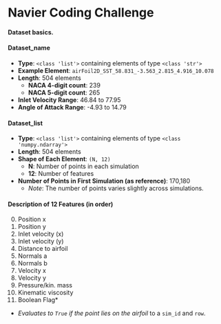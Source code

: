 # Navier Coding Challenge

#### Dataset basics.

#### Dataset_name
- **Type**: `<class 'list'>` containing elements of type `<class 'str'>`
- **Example Element**: `airFoil2D_SST_58.831_-3.563_2.815_4.916_10.078`
- **Length**: 504 elements
  - **NACA 4-digit count**: 239
  - **NACA 5-digit count**: 265
- **Inlet Velocity Range**: 46.84 to 77.95
- **Angle of Attack Range**: -4.93 to 14.79

#### Dataset_list
- **Type**: `<class 'list'>` containing elements of type `<class 'numpy.ndarray'>`
- **Length**: 504 elements
- **Shape of Each Element**: `(N, 12)`
  - **N**: Number of points in each simulation
  - **12**: Number of features
- **Number of Points in First Simulation (as reference)**: 170,180
  - *Note*: The number of points varies slightly across simulations.

#### Description of 12 Features (in order)
0. Position x
1. Position y
2. Inlet velocity (x)
3. Inlet velocity (y)
4. Distance to airfoil
5. Normals a
6. Normals b
7. Velocity x
8. Velocity y
9. Pressure/kin. mass
10. Kinematic viscosity
11. Boolean Flag*
   - *Evaluates to `True` if the point lies on the airfoil* to a `sim_id` and `row`.
